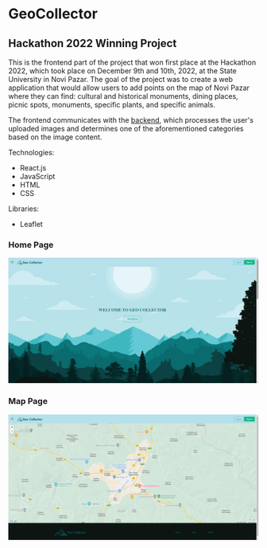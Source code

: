# GeoCollector
## Hackathon 2022 Winning Project

This is the frontend part of the project that won first place at the Hackathon 2022, which took place on December 9th and 10th, 2022, at the State University in Novi Pazar. The goal of the project was to create a web application that would allow users to add points on the map of Novi Pazar where they can find: cultural and historical monuments, dining places, picnic spots, monuments, specific plants, and specific animals.

The frontend communicates with the [backend](https://github.com/tarikibrahimovic/Geo-CollectorAPI), which processes the user's uploaded images and determines one of the aforementioned categories based on the image content.

Technologies:
- React.js
- JavaScript
- HTML
- CSS

Libraries:
- Leaflet

### Home Page
![Home](https://github.com/tarikibrahimovic/Geo-Collector/blob/main/readme-assets/home.png)

### Map Page
![Map](https://github.com/tarikibrahimovic/Geo-Collector/blob/main/readme-assets/map.png)
